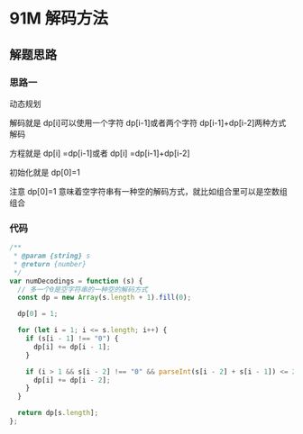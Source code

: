 # 91M 解码方法

## 解题思路

### 思路一

动态规划

解码就是 dp[i]可以使用一个字符 dp[i-1]或者两个字符 dp[i-1]+dp[i-2]两种方式解码

方程就是 dp[i] =dp[i-1]或者 dp[i] =dp[i-1]+dp[i-2]

初始化就是 dp[0]=1

注意 dp[0]=1 意味着空字符串有一种空的解码方式，就比如组合里可以是空数组组合

### 代码

```js
/**
 * @param {string} s
 * @return {number}
 */
var numDecodings = function (s) {
  // 多一个0是空字符串的一种空的解码方式
  const dp = new Array(s.length + 1).fill(0);

  dp[0] = 1;

  for (let i = 1; i <= s.length; i++) {
    if (s[i - 1] !== "0") {
      dp[i] += dp[i - 1];
    }

    if (i > 1 && s[i - 2] !== "0" && parseInt(s[i - 2] + s[i - 1]) <= 26) {
      dp[i] += dp[i - 2];
    }
  }

  return dp[s.length];
};
```
